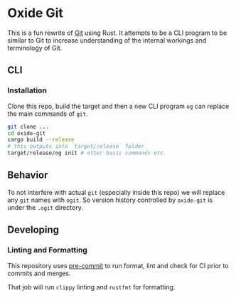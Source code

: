 # Oxide Git

This is a fun rewrite of [Git](https://git-scm.org) using Rust. It attempts to be a CLI program to be similar to Git to increase understanding of the internal workings and terminology of Git.

## CLI

### Installation

Clone this repo, build the target and then a new CLI program `og` can replace the main commands of `git`.

```bash
git clone ...
cd oxide-git
cargo build --release
# this outputs into `target/release` folder
target/release/og init # other basic commands etc.
```

## Behavior

To not interfere with actual `git` (especially inside this repo) we will replace any `git` names with `ogit`. So version history controlled by `oxide-git` is under the `.ogit` directory.

## Developing

### Linting and Formatting

This repository uses [pre-commit](https://pre-commit.com/) to run format, lint and check for CI prior to commits and merges.

That job will run `clippy` linting and `rustfmt` for formatting.

